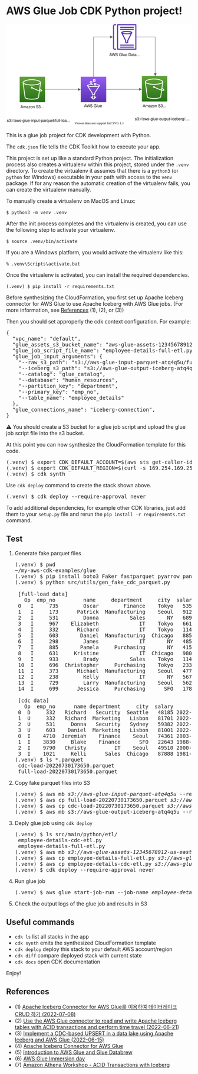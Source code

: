
# AWS Glue Job CDK Python project!

![glue-job-cdc-parquet-to-iceberg-arch](./glue-job-cdc-parquet-to-iceberg-arch.svg)

This is a glue job project for CDK development with Python.

The `cdk.json` file tells the CDK Toolkit how to execute your app.

This project is set up like a standard Python project.  The initialization
process also creates a virtualenv within this project, stored under the `.venv`
directory.  To create the virtualenv it assumes that there is a `python3`
(or `python` for Windows) executable in your path with access to the `venv`
package. If for any reason the automatic creation of the virtualenv fails,
you can create the virtualenv manually.

To manually create a virtualenv on MacOS and Linux:

```
$ python3 -m venv .venv
```

After the init process completes and the virtualenv is created, you can use the following
step to activate your virtualenv.

```
$ source .venv/bin/activate
```

If you are a Windows platform, you would activate the virtualenv like this:

```
% .venv\Scripts\activate.bat
```

Once the virtualenv is activated, you can install the required dependencies.

```
(.venv) $ pip install -r requirements.txt
```

Before synthesizing the CloudFormation, you first set up Apache Iceberg connector for AWS Glue to use Apache Iceberg with AWS Glue jobs. (For more information, see [References](#references) (1), (2), or (3))

Then you should set approperly the cdk context configuration.
For example:
<pre>
{
  "vpc_name": "default",
  "glue_assets_s3_bucket_name": "aws-glue-assets-12345678912-us-east-1",
  "glue_job_script_file_name": "employee-details-full-etl.py",
  "glue_job_input_arguments": {
    "--raw_s3_path": "s3://aws-glue-input-parquet-atq4q5u/full-load",
    "--iceberg_s3_path": "s3://aws-glue-output-iceberg-atq4q5u",
    "--catalog": "glue_catalog",
    "--database": "human_resources",
    "--partition_key": "department",
    "--primary_key": "emp_no",
    "--table_name": "employee_details"
  },
  "glue_connections_name": "iceberg-connection",
}
</pre>

:warning: You should create a S3 bucket for a glue job script and upload the glue job script file into the s3 bucket. 

At this point you can now synthesize the CloudFormation template for this code.

<pre>
(.venv) $ export CDK_DEFAULT_ACCOUNT=$(aws sts get-caller-identity --query Account --output text)
(.venv) $ export CDK_DEFAULT_REGION=$(curl -s 169.254.169.254/latest/dynamic/instance-identity/document | jq -r .region)
(.venv) $ cdk synth 
</pre>

Use `cdk deploy` command to create the stack shown above.

<pre>
(.venv) $ cdk deploy --require-approval never
</pre>

To add additional dependencies, for example other CDK libraries, just add
them to your `setup.py` file and rerun the `pip install -r requirements.txt`
command.

## Test

1. Generate fake parquet files
   <pre>
   (.venv) $ pwd
   ~/my-aws-cdk-examples/glue
   (.venv) $ pip install boto3 Faker fastparquet pyarrow pandas # pip install -r requirements-dev.txt
   (.venv) $ python src/utils/gen_fake_cdc_parquet.py

    [full-load data]
      Op  emp_no         name     department     city  salary              m_time
    0   I     735        Oscar        Finance    Tokyo   53598 2022-02-10 05:48:13
    1   I     173      Patrick  Manufacturing    Seoul   91282 1999-12-29 07:20:17
    2   I     531        Donna          Sales       NY   68958 2013-11-09 04:44:35
    3   I     967    Elizabeth             IT    Tokyo   66129 1976-05-22 13:44:48
    4   I     332      Richard             IT    Tokyo   11466 1998-01-29 03:53:31
    5   I     603       Daniel  Manufacturing  Chicago   88550 1989-03-14 05:23:51
    6   I     298        James             IT       NY   48561 1987-09-09 03:56:03
    7   I     885       Pamela     Purchasing       NY   41585 1992-12-08 23:30:18
    8   I     631     Kristine             IT  Chicago   98029 1970-11-23 15:01:18
    9   I     933        Brady          Sales    Tokyo   11407 1986-01-16 20:40:20
    10  I     696  Christopher     Purchasing    Tokyo   23312 1995-03-02 09:12:12
    11  I     373      Michael  Manufacturing    Seoul   47757 1977-12-22 09:25:07
    12  I     238        Kelly             IT       NY   56717 2022-06-29 01:32:09
    13  I     729        Larry  Manufacturing    Seoul   56261 2000-04-15 05:03:50
    14  I     699      Jessica     Purchasing      SFO   17897 1982-09-11 22:19:59

    [cdc data]
      Op  emp_no      name department     city  salary                  m_time
    0  D     332   Richard   Security  Seattle   48185 2022-07-10 23:56:31.747
    1  U     332   Richard  Marketing   Lisbon   81701 2022-07-10 21:46:31.747
    2  U     531     Donna   Security   Sydney   59382 2022-07-10 19:37:31.747
    3  U     603    Daniel  Marketing   Lisbon   81001 2022-07-10 21:46:31.747
    0  I    4710  Jeremiah    Finance    Seoul   74361 2003-03-12 03:31:01.000
    1  I    3830     Blake    Finance      SFO   22643 1988-12-25 00:01:42.000
    2  I    9790   Christy         IT    Seoul   49510 2000-02-28 23:40:07.000
    3  I    1021     Kelli      Sales  Chicago   87888 1981-07-14 09:27:52.000
   (.venv) $ ls *.parquet
    cdc-load-20220730173650.parquet
    full-load-20220730173650.parquet
   </pre>
2. Copy fake parquet files into S3
   <pre>
   (.venv) $ aws mb <i>s3://aws-glue-input-parquet-atq4q5u</i> --region <i>us-east-1</i>
   (.venv) $ aws cp full-load-20220730173650.parquet <i>s3://aws-glue-input-parquet-atq4q5u/full-load/human_resources/employee_details/full-load-20220730173650.parquet</i>
   (.venv) $ aws cp cdc-load-20220730173650.parquet <i>s3://aws-glue-input-parquet-atq4q5u/cdc-load/human_resources/employee_details/cdc-load-20220730173650.parquet</i>
   (.venv) $ aws mb s3://aws-glue-output-iceberg-atq4q5u --region <i>us-east-1</i>
   </pre>
3. Deply glue job using `cdk deploy`
   <pre>
   (.venv) $ ls src/main/python/etl/
    employee-details-cdc-etl.py
    employee-details-full-etl.py
   (.venv) $ aws mb <i>s3://aws-glue-assets-12345678912-us-east-1</i> --region <i>us-east-1</i>
   (.venv) $ aws cp employee-details-full-etl.py <i>s3://aws-glue-assets-12345678912-us-east-1/scripts/employee-details-full-etl.py</i>
   (.venv) $ aws cp employee-details-cdc-etl.py <i>s3://aws-glue-assets-12345678912-us-east-1/scripts/employee-details-cdc-etl.py</i>
   (.venv) $ cdk deploy --require-approval never
   </pre>
4. Run glue job
   <pre>
   (.venv) $ aws glue start-job-run --job-name <i>employee-details-full-etl</i>
   </pre>
5. Check the output logs of the glue job and results in S3

## Useful commands

 * `cdk ls`          list all stacks in the app
 * `cdk synth`       emits the synthesized CloudFormation template
 * `cdk deploy`      deploy this stack to your default AWS account/region
 * `cdk diff`        compare deployed stack with current state
 * `cdk docs`        open CDK documentation

Enjoy!

## References

- (1) [Apache Iceberg Connector for AWS Glue를 이용하여 데이터레이크 CRUD 하기 \(2022-07-08\)](https://aws.amazon.com/ko/blogs/tech/transactional-datalake-using-apache-iceberg-connector-for-aws-glue/)
- (2) [Use the AWS Glue connector to read and write Apache Iceberg tables with ACID transactions and perform time travel \(2022-06-21\)](https://aws.amazon.com/ko/blogs/big-data/use-the-aws-glue-connector-to-read-and-write-apache-iceberg-tables-with-acid-transactions-and-perform-time-travel/)
- (3) [Implement a CDC-based UPSERT in a data lake using Apache Iceberg and AWS Glue \(2022-06-15\)](https://aws.amazon.com/ko/blogs/big-data/implement-a-cdc-based-upsert-in-a-data-lake-using-apache-iceberg-and-aws-glue/)
- (4) [Apache Iceberg Connector for AWS Glue](https://aws.amazon.com/marketplace/pp/prodview-iicxofvpqvsio)
- (5) [Introduction to AWS Glue and Glue Databrew](https://catalog.us-east-1.prod.workshops.aws/workshops/aaaabcab-5e1e-4bff-b604-781a804763e1/en-US)
- (6) [AWS Glue Immersion day](https://catalog.us-east-1.prod.workshops.aws/workshops/ee59d21b-4cb8-4b3d-a629-24537cf37bb5/en-US)
- (7) [Amazon Athena Workshop - ACID Transactions with Iceberg](https://catalog.us-east-1.prod.workshops.aws/workshops/9981f1a1-abdc-49b5-8387-cb01d238bb78/en-US/90-athena-acid)


